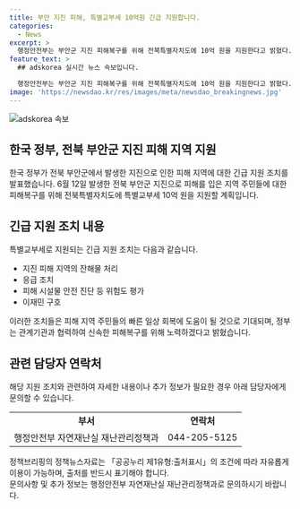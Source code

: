 ```yaml
---
title: 부안 지진 피해, 특별교부세 10억원 긴급 지원합니다.
categories:
  - News
excerpt: >
  행정안전부는 부안군 지진 피해복구를 위해 전북특별자치도에 10억 원을 지원한다고 밝혔다. 이번 지원은 피해지역의 잔해물 처리, 응급조치, 피해시설물 안전 진단, 이재민 구호 등에 사용될 예정이다. 이상민 행안부 장관은 지금 변동에 적기, 지역 주민들의 빠른 회복을 바라며 관계기관과 협력하여 피해복구가 신속하게 진행될 수 있도록 노력하겠다고 전했다.
feature_text: >
  ## adskorea 실시간 뉴스 속보입니다.

  행정안전부는 부안군 지진 피해복구를 위해 전북특별자치도에 10억 원을 지원한다고 밝혔다. 이번 지원은 피해지역의 잔해물 처리, 응급조치, 피해시설물 안전 진단, 이재민 구호 등에 사용될 예정이다. 이상민 행안부 장관은 지금 변동에 적기, 지역 주민들의 빠른 회복을 바라며 관계기관과 협력하여 피해복구가 신속하게 진행될 수 있도록 노력하겠다고 전했다.
image: 'https://newsdao.kr/res/images/meta/newsdao_breakingnews.jpg'
---
```


<p><img src="https://newsdao.kr/res/images/meta/newsdao_breakingnews.jpg" alt="adskorea 속보" /></p>

<h2 data-ke-size="size26">한국 정부, 전북 부안군 지진 피해 지역 지원</h2>

<p>한국 정부가 전북 부안군에서 발생한 지진으로 인한 피해 지역에 대한 긴급 지원 조치를 발표했습니다. 6월 12일 발생한 전북 부안군 지진으로 피해를 입은 지역 주민들에 대한 피해복구를 위해 전북특별자치도에 특별교부세 10억 원을 지원할 계획입니다.</p>

<p data-ke-size="size16"></p>

<h2 data-ke-size="size24">긴급 지원 조치 내용</h2>

<p>특별교부세로 지원되는 긴급 지원 조치는 다음과 같습니다.</p>

<ul>
  <li>지진 피해 지역의 잔해물 처리</li>
  <li>응급 조치</li>
  <li>피해 시설물 안전 진단 등 위험도 평가</li>
  <li>이재민 구호</li>
</ul>

<p>이러한 조치들은 피해 지역 주민들의 빠른 일상 회복에 도움이 될 것으로 기대되며, 정부는 관계기관과 협력하여 신속한 피해복구를 위해 노력하겠다고 밝혔습니다.</p>

<p data-ke-size="size16"></p>

<h2 data-ke-size="size24">관련 담당자 연락처</h2>

<p>해당 지원 조치와 관련하여 자세한 내용이나 추가 정보가 필요한 경우 아래 담당자에게 문의할 수 있습니다.</p>

<table style="width: 100%;">
<tbody>
<tr>
<td style="text-align: center; height: 17px;"><b>부서</b></td>
<td style="text-align: center; height: 17px;"><b>연락처</b></td>
</tr>
<tr>
<td style="text-align: center; height: 17px;">행정안전부 자연재난실 재난관리정책과</td>
<td style="text-align: center; height: 17px;">044-205-5125</td>
</tr>
</tbody>
</table>

<p data-ke-size="size16"></p>

<p>정책브리핑의 정책뉴스자료는 「공공누리 제1유형:출처표시」의 조건에 따라 자유롭게 이용이 가능하며, 출처를 반드시 표기해야 합니다. 
<br>
문의사항 및 추가 정보는 행정안전부 자연재난실 재난관리정책과로 문의하시기 바랍니다.</p>

